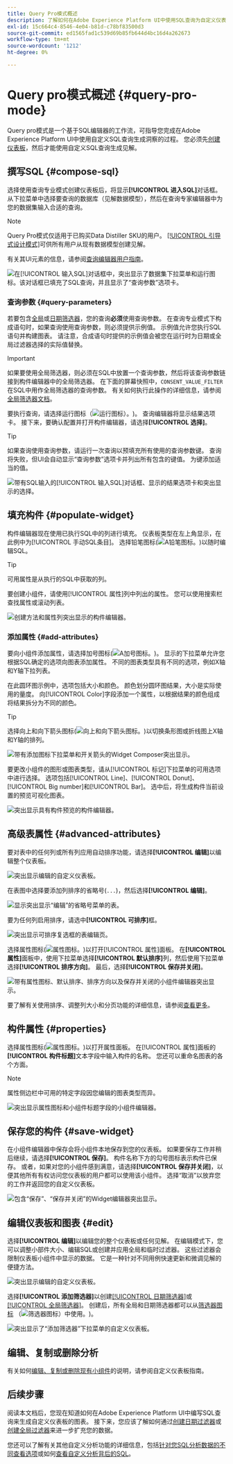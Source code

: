 ```yaml
---
title: Query Pro模式概述
description: 了解如何在Adobe Experience Platform UI中使用SQL查询为自定义仪表板生成图表。
exl-id: 15c664c4-8546-4e04-b81d-c78bf83500d3
source-git-commit: ed1565fad1c539d69b85fb644d4bc16d4a262673
workflow-type: tm+mt
source-wordcount: '1212'
ht-degree: 0%

---
```


# Query pro模式概述 {#query-pro-mode}

Query pro模式是一个基于SQL编辑器的工作流，可指导您完成在Adobe Experience Platform UI中使用自定义SQL查询生成洞察的过程。 您必须先[创建仪表板](./overview.md#create-custom-dashboard)，然后才能使用自定义SQL查询生成见解。

## 撰写SQL {#compose-sql}

选择使用查询专业模式创建仪表板后，将显示&#x200B;**[!UICONTROL 进入SQL]**&#x200B;对话框。 从下拉菜单中选择要查询的数据库（见解数据模型），然后在查询专家编辑器中为您的数据集输入合适的查询。

>[!NOTE]
>
>Query Pro模式仅适用于已购买Data Distiller SKU的用户。 [[!UICONTROL 引导式设计模式]](../../user-defined-dashboards.md)可供所有用户从现有数据模型创建见解。

有关其UI元素的信息，请参阅[查询编辑器用户指南](../../../query-service/ui/user-guide.md#query-authoring)。

![在[!UICONTROL 输入SQL]对话框中，突出显示了数据集下拉菜单和运行图标。该对话框已填充了SQL查询，并且显示了“查询参数”选项卡。](../../images/sql-insights/enter-sql-database-dropdown.png)

### 查询参数 {#query-parameters}

若要包含[全局](./filters/global-filter.md)或[日期筛选器](./filters/date-filter.md)，您的查询&#x200B;**必须**&#x200B;使用查询参数。 在查询专业模式下构成语句时，如果查询使用查询参数，则必须提供示例值。 示例值允许您执行SQL语句并构建图表。 请注意，合成语句时提供的示例值会被您在运行时为日期或全局过滤器选择的实际值替换。

>[!IMPORTANT]
>
>如果要使用全局筛选器，则必须在SQL中放置一个查询参数，然后将该查询参数链接到构件编辑器中的全局筛选器。 在下面的屏幕快照中，`CONSENT_VALUE_FILTER`在SQL中用作全局筛选器的查询参数。 有关如何执行此操作的详细信息，请参阅[全局筛选器文档](./filters/global-filter.md#enable-global-filter)。

要执行查询，请选择运行图标（![运行图标）。](/help/images/icons/play.png))。 查询编辑器将显示结果选项卡。 接下来，要确认配置并打开构件编辑器，请选择&#x200B;**[!UICONTROL 选择]**。

>[!TIP]
>
>如果查询使用查询参数，请运行一次查询以预填充所有使用的查询参数键。 查询将失败，但UI会自动显示“查询参数”选项卡并列出所有包含的键值。 为键添加适当的值。

![带有SQL输入的[!UICONTROL 输入SQL]对话框、显示的结果选项卡和突出显示的选择。](../../images/sql-insights/enter-sql-select.png)

## 填充构件 {#populate-widget}

构件编辑器现在使用已执行SQL中的列进行填充。 仪表板类型在左上角显示，在此例中为[!UICONTROL 手动SQL条目]。 选择铅笔图标(![A铅笔图标。](/help/images/icons/edit.png))以随时编辑SQL。

>[!TIP]
>
>可用属性是从执行的SQL中获取的列。

要创建小组件，请使用[!UICONTROL 属性]列中列出的属性。 您可以使用搜索栏查找属性或滚动列表。

![创建方法和属性列突出显示的构件编辑器。](../../images/sql-insights/creation-method-and-attribute-column.png)

### 添加属性 {#add-attributes}

要向小组件添加属性，请选择加号图标(![A加号图标。](/help/images/icons/add-circle.png))。 显示的下拉菜单允许您根据SQL确定的选项向图表添加属性。 不同的图表类型具有不同的选项，例如X轴和Y轴下拉列表。

在此圆环图示例中，选项包括大小和颜色。 颜色划分圆环图结果，大小是实际使用的量度。 向[!UICONTROL Color]字段添加一个属性，以根据结果的颜色组成将结果拆分为不同的颜色。

>[!TIP]
>
>选择向上和向下箭头图标(![向上和向下箭头图标。](/help/images/icons/switch.png))以切换条形图或折线图上X轴和Y轴的排列。

![带有添加图标下拉菜单和开关箭头的Widget Composer突出显示。](../../images/sql-insights/add-icon-and-switch-arrows.png)

要更改小组件的图形或图表类型，请从[!UICONTROL 标记]下拉菜单的可用选项中进行选择。 选项包括[!UICONTROL Line]、[!UICONTROL Donut]、[!UICONTROL Big number]和[!UICONTROL Bar]。 选中后，将生成构件当前设置的预览可视化图表。

![突出显示具有构件预览的构件编辑器。](../../images/sql-insights/widget-preview.png)

## 高级表属性 {#advanced-attributes}

要对表中的任何列或所有列应用自动排序功能，请选择&#x200B;**[!UICONTROL 编辑]**&#x200B;以编辑整个仪表板。

![突出显示编辑的自定义仪表板。](../../images/query-pro-mode/advanced-edit-dashboard.png)

在表图中选择要添加列排序的省略号(`...`)，然后选择&#x200B;**[!UICONTROL 编辑]**。

![显示突出显示“编辑”的省略号菜单的表。](../../images/query-pro-mode/advanced-table-edit.png)

要为任何列启用排序，请选中&#x200B;**[!UICONTROL 可排序]**&#x200B;框。

![突出显示可排序复选框的表编辑页。](../../images/query-pro-mode/advanced-table-sortable.png)

选择属性图标(![属性图标。](/help/images/icons/properties.png))以打开[!UICONTROL 属性]面板。 在&#x200B;**[!UICONTROL 属性]**&#x200B;面板中，使用下拉菜单选择&#x200B;**[!UICONTROL 默认排序]**&#x200B;列，然后使用下拉菜单选择&#x200B;**[!UICONTROL 排序方向]**。 最后，选择&#x200B;**[!UICONTROL 保存并关闭]**。

![带有属性图标、默认排序、排序方向以及保存并关闭的小组件编辑器突出显示。](../../images/query-pro-mode/advanced-table-properties.png)

要了解有关使用排序、调整列大小和分页功能的详细信息，请参阅[查看更多](./view-more.md)。

## 构件属性 {#properties}

选择属性图标(![属性图标。](/help/images/icons/properties.png))以打开属性面板。 在[!UICONTROL 属性]面板的&#x200B;**[!UICONTROL 构件标题]**&#x200B;文本字段中输入构件的名称。 您还可以重命名图表的各个方面。

>[!NOTE]
>
>属性侧边栏中可用的特定字段因您编辑的图表类型而异。

![突出显示属性图标和小组件标题字段的小组件编辑器。](../../images/sql-insights/widget-properties-title-text.png)

## 保存您的构件 {#save-widget}

在小组件编辑器中保存会将小组件本地保存到您的仪表板。 如果要保存工作并稍后继续，请选择&#x200B;**[!UICONTROL 保存]**。 构件名称下方的勾号图标表示构件已保存。 或者，如果对您的小组件感到满意，请选择&#x200B;**[!UICONTROL 保存并关闭]**，以便其他所有有权访问您仪表板的用户都可以使用该小组件。 选择“取消”以放弃您的工作并返回您的自定义仪表板。

![包含“保存”、“保存并关闭”的Widget编辑器突出显示。](../../images/sql-insights/insight-saved.png)

## 编辑仪表板和图表 {#edit}

选择&#x200B;**[!UICONTROL 编辑]**&#x200B;以编辑您的整个仪表板或任何见解。 在编辑模式下，您可以调整小部件大小、编辑SQL或创建并应用全局和临时过滤器。 这些过滤器会限制仪表板小组件中显示的数据。 它是一种针对不同用例快速更新和微调见解的便捷方法。

![突出显示编辑的自定义仪表板。](../../images/sql-insights/edit-dashboard.png)

选择&#x200B;**[!UICONTROL 添加筛选器]**&#x200B;以创建[[!UICONTROL 日期筛选器]](#create-date-filter)或[[!UICONTROL 全局筛选器]](#create-global-filter)。 创建后，所有全局和日期筛选器都可以从[筛选器图标](#select-global-filter) （![筛选器图标）中使用。](/help/images/icons/filter.png))。

![突出显示了“添加筛选器”下拉菜单的自定义仪表板。](../../images/query-pro-mode/add-filter.png)

## 编辑、复制或删除分析

有关如何[编辑、复制或删除现有小组件](../../user-defined-dashboards.md#duplicate)的说明，请参阅自定义仪表板指南。

## 后续步骤

阅读本文档后，您现在知道如何在Adobe Experience Platform UI中编写SQL查询来生成自定义仪表板的图表。 接下来，您应该了解如何通过[创建日期过滤器](./filters/date-filter.md)或[创建全局过滤器](./filters/global-filter.md)来进一步扩充您的数据。

您还可以了解有关其他自定义分析功能的详细信息，包括[针对您SQL分析数据的不同查看选项](./view-more.md)或如何[查看自定义分析背后的SQL](./view-sql.md)。
